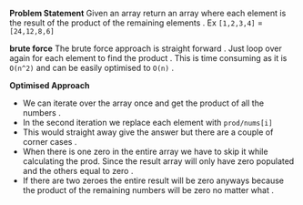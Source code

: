 

**Problem Statement**
Given an array return an array where each element is the result of the product of the remaining elements . Ex `[1,2,3,4]` = `[24,12,8,6]`


**brute force**
The brute force approach is straight forward . Just loop over again for each element to find the product . This is time consuming as it is `O(n^2)` and can be easily optimised to `O(n)` . 

**Optimised Approach**
- We can iterate over the array once and get the product of all the numbers . 
- In the second iteration we replace each element with `prod/nums[i]`
- This would straight away give the answer but there are a couple of corner cases . 
- When there is one zero in the entire array we have to skip it while calculating the prod. Since the result array will only have zero populated and the others equal to zero . 
- If there are two zeroes the entire result will be zero anyways because the product of the remaining numbers will be zero no matter what . 

